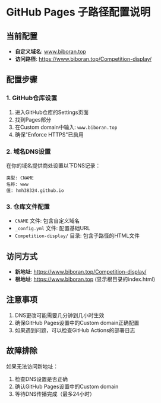 # GitHub Pages 子路径配置说明

## 当前配置
- **自定义域名**: www.biboran.top
- **访问路径**: https://www.biboran.top/Competition-display/

## 配置步骤

### 1. GitHub仓库设置
1. 进入GitHub仓库的Settings页面
2. 找到Pages部分
3. 在Custom domain中输入: `www.biboran.top`
4. 确保"Enforce HTTPS"已启用

### 2. 域名DNS设置
在你的域名提供商处设置以下DNS记录：

```
类型: CNAME
名称: www
值: hmh38324.github.io
```

### 3. 仓库文件配置
- `CNAME` 文件: 包含自定义域名
- `_config.yml` 文件: 配置基础URL
- `Competition-display/` 目录: 包含子路径的HTML文件

## 访问方式
- **新地址**: https://www.biboran.top/Competition-display/
- **根地址**: https://www.biboran.top (显示根目录的index.html)

## 注意事项
1. DNS更改可能需要几分钟到几小时生效
2. 确保GitHub Pages设置中的Custom domain正确配置
3. 如果遇到问题，可以检查GitHub Actions的部署日志

## 故障排除
如果无法访问新地址：
1. 检查DNS设置是否正确
2. 确认GitHub Pages设置中的Custom domain
3. 等待DNS传播完成（最多24小时）
